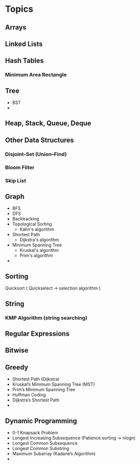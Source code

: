 # Topics

## Arrays

## Linked Lists

## Hash Tables

### Minimum Area Rectangle

## Tree
  - BST
  - 

  
   
## Heap, Stack, Queue, Deque
## Other Data Structures

### Disjoint-Set (Union–Find)
### Bloom Filter
### Skip List


## Graph
  - BFS
  - DFS
  - Backtracking
  - Topological Sorting
    - Kahn's algorithm
  - Shortest Path 
    - Dijkstra's algorithm
  - Minimum Spanning Tree
    - Kruskal's algorithm
    - Prim's algorithm
  -

## Sorting
Quicksort ( Quickselect -> selection algorithm )


## String

### KMP Algorithm (string searching)



## Regular Expressions

## Bitwise 

## Greedy

- Shortest Path (Dijkstra)
- Kruskal’s Minimum Spanning Tree (MST)
- Prim’s Minimum Spanning Tree
- Huffman Coding
- Dijkstra’s Shortest Path
- 


## Dynamic Programming

- 0-1 Knapsack Problem
- Longest Increasing Subsequence (Patience sorting -> nlogn)
- Longest Common Subsequence
- Longest Common Substring
- Maximum Subarray (Kadane’s Algorithm)
- 





